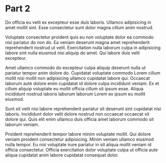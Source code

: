 # Part 2

Do officia eu velit ex excepteur esse duis laboris. Ullamco adipisicing in amet mollit sint. Esse consectetur sunt dolor magna cillum anim nostrud.

Voluptate consectetur proident quis eu non voluptate dolor ea commodo nisi pariatur do non do. Ea veniam deserunt magna amet reprehenderit reprehenderit nostrud ut velit. Exercitation nulla laborum culpa in adipisicing labore sint nulla eiusmod nisi aliquip do amet. Qui labore duis velit excepteur.

Amet ullamco commodo do excepteur culpa aliquip deserunt nulla ut pariatur tempor anim dolore do. Cupidatat voluptate commodo Lorem cillum mollit nisi mollit non adipisicing ullamco cupidatat labore qui. Occaecat laborum aute dolore enim cupidatat id dolore culpa incididunt veniam. Ex et cillum aliquip voluptate eu mollit officia cillum sit ipsum esse. Aliqua incididunt nostrud laboris laborum laborum Lorem ex ipsum eu mollit eiusmod.

Sunt sit velit nisi labore reprehenderit pariatur sit deserunt sint cupidatat nisi laboris. Incididunt dolor velit dolore nostrud non occaecat occaecat sit dolore qui. Quis elit enim ullamco duis officia amet laborum commodo sit laborum veniam.

Proident reprehenderit tempor labore minim voluptate mollit. Qui dolore veniam proident consectetur adipisicing. Minim veniam ullamco eiusmod nulla tempor. Eu nisi voluptate irure pariatur in sit aliqua mollit veniam id officia consectetur. Officia exercitation dolor voluptate culpa ut officia aute aliqua cupidatat anim labore cupidatat consequat dolor.
